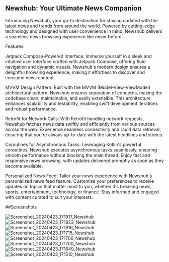 ## Newshub: Your Ultimate News Companion

Introducing Newshub, your go-to destination for staying updated with the latest news and trends from around the world. Powered by cutting-edge technology and designed with user convenience in mind, Newshub delivers a seamless news browsing experience like never before.

Features:

Jetpack Compose-Powered Interface: Immerse yourself in a sleek and intuitive user interface crafted with Jetpack Compose, offering fluid navigation and dynamic visuals. Newshub's modern design ensures a delightful browsing experience, making it effortless to discover and consume news content.

MVVM Design Pattern: Built with the MVVM (Model-View-ViewModel) architectural pattern, Newshub ensures separation of concerns, making the codebase clean, maintainable, and easily extensible. This architecture enhances scalability and testability, enabling swift development iterations and robust performance.

Retrofit for Network Calls: With Retrofit handling network requests, Newshub fetches news data swiftly and efficiently from various sources across the web. Experience seamless connectivity and rapid data retrieval, ensuring that you're always up-to-date with the latest headlines and stories.

Coroutines for Asynchronous Tasks: Leveraging Kotlin's powerful coroutines, Newshub executes asynchronous tasks seamlessly, ensuring smooth performance without blocking the main thread. Enjoy fast and responsive news browsing, with updates delivered promptly as soon as they become available.

Personalized News Feed: Tailor your news experience with Newshub's personalized news feed feature. Customize your preferences to receive updates on topics that matter most to you, whether it's breaking news, sports, entertainment, technology, or finance. Stay informed and engaged with content curated to suit your interests.

##Screenshots

![Screenshot_20240423_171917_Newshub](https://github.com/Mayur228/newshub/assets/87631098/93b8e1bd-725b-4438-94ae-c95f1eb7c7ca)
![Screenshot_20240423_171823_Newshub](https://github.com/Mayur228/newshub/assets/87631098/346cf0b6-10c5-41b2-b172-97252af361d3)
![Screenshot_20240423_171816_Newshub](https://github.com/Mayur228/newshub/assets/87631098/875c82cf-9df2-4b22-84f8-7a9578c6ff28)
![Screenshot_20240423_171715_Newshub](https://github.com/Mayur228/newshub/assets/87631098/f481d10f-ad22-4112-8096-1e74281b0568)
![Screenshot_20240423_171706_Newshub](https://github.com/Mayur228/newshub/assets/87631098/098200b7-607b-4cf9-89d3-79bbc3e9f732)
![Screenshot_20240423_171700_Newshub](https://github.com/Mayur228/newshub/assets/87631098/25970f70-eb29-4780-b5a1-de473b1679ad)
![Screenshot_20240423_171649_Newshub](https://github.com/Mayur228/newshub/assets/87631098/91c89ac7-f9d2-468a-a0b2-ae139c78ceb1)
![Screenshot_20240423_171510_Newshub](https://github.com/Mayur228/newshub/assets/87631098/ddb51bf5-6bb0-4d0f-947b-9d648b441b37)
